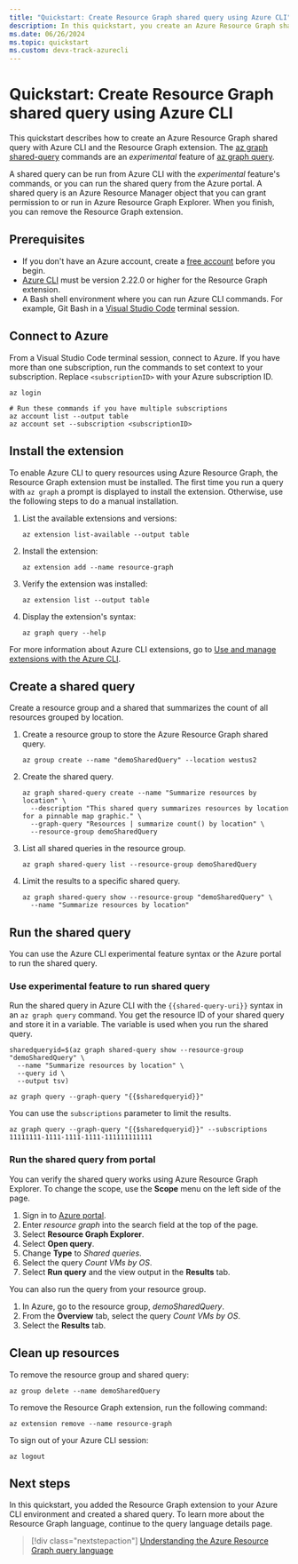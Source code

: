```yaml
---
title: "Quickstart: Create Resource Graph shared query using Azure CLI"
description: In this quickstart, you create an Azure Resource Graph shared query using Azure CLI and the resource-graph extension.
ms.date: 06/26/2024
ms.topic: quickstart
ms.custom: devx-track-azurecli
---
```


# Quickstart: Create Resource Graph shared query using Azure CLI

This quickstart describes how to create an Azure Resource Graph shared query with Azure CLI and the Resource Graph extension. The [az graph shared-query](/cli/azure/graph/shared-query) commands are an _experimental_ feature of [az graph query](/cli/azure/graph#az-graph-query).

A shared query can be run from Azure CLI with the _experimental_ feature's commands, or you can run the shared query from the Azure portal. A shared query is an Azure Resource Manager object that you can grant permission to or run in Azure Resource Graph Explorer. When you finish, you can remove the Resource Graph extension.

## Prerequisites

- If you don't have an Azure account, create a [free account](https://azure.microsoft.com/free/?WT.mc_id=A261C142F) before you begin.
- [Azure CLI](/cli/azure/install-azure-cli) must be version 2.22.0 or higher for the Resource Graph extension.
- A Bash shell environment where you can run Azure CLI commands. For example, Git Bash in a [Visual Studio Code](https://code.visualstudio.com/) terminal session.

## Connect to Azure

From a Visual Studio Code terminal session, connect to Azure. If you have more than one subscription, run the commands to set context to your subscription. Replace `<subscriptionID>` with your Azure subscription ID.

```azurecli
az login

# Run these commands if you have multiple subscriptions
az account list --output table
az account set --subscription <subscriptionID>
```

## Install the extension

To enable Azure CLI to query resources using Azure Resource Graph, the Resource Graph extension must be installed. The first time you run a query with `az graph` a prompt is displayed to install the extension. Otherwise, use the following steps to do a manual installation.

1. List the available extensions and versions:

   ```azurecli
   az extension list-available --output table
   ```

1. Install the extension:

   ```azurecli
   az extension add --name resource-graph
   ```

1. Verify the extension was installed:

   ```azurecli
   az extension list --output table
   ```

1. Display the extension's syntax:

   ```azurecli
   az graph query --help
   ```

  For more information about Azure CLI extensions, go to [Use and manage extensions with the Azure CLI](/cli/azure/azure-cli-extensions-overview).

## Create a shared query

Create a resource group and a shared that summarizes the count of all resources grouped by location.

1. Create a resource group to store the Azure Resource Graph shared query. 

   ```azurecli
   az group create --name "demoSharedQuery" --location westus2
   ```

1. Create the shared query.

   ```azurecli
   az graph shared-query create --name "Summarize resources by location" \
     --description "This shared query summarizes resources by location for a pinnable map graphic." \
     --graph-query "Resources | summarize count() by location" \
     --resource-group demoSharedQuery
   ```

1. List all shared queries in the resource group. 

   ```azurecli
   az graph shared-query list --resource-group demoSharedQuery
   ```

1. Limit the results to a specific shared query.

   ```azurecli
   az graph shared-query show --resource-group "demoSharedQuery" \
     --name "Summarize resources by location"
   ```

## Run the shared query

You can use the Azure CLI experimental feature syntax or the Azure portal to run the shared query. 

### Use experimental feature to run shared query

Run the shared query in Azure CLI with the `{{shared-query-uri}}` syntax in an `az graph query` command. You get the resource ID of your shared query and store it in a variable. The variable is used when you run the shared query.

```azurecli
sharedqueryid=$(az graph shared-query show --resource-group "demoSharedQuery" \
  --name "Summarize resources by location" \
  --query id \
  --output tsv)

az graph query --graph-query "{{$sharedqueryid}}"
```

You can use the `subscriptions` parameter to limit the results. 

```azurecli
az graph query --graph-query "{{$sharedqueryid}}" --subscriptions 11111111-1111-1111-1111-111111111111
```

### Run the shared query from portal

You can verify the shared query works using Azure Resource Graph Explorer. To change the scope, use the **Scope** menu on the left side of the page. 

1. Sign in to [Azure portal](https://portal.azure.com).
1. Enter _resource graph_ into the search field at the top of the page.
1. Select **Resource Graph Explorer**.
1. Select **Open query**.
1. Change **Type** to _Shared queries_.
1. Select the query _Count VMs by OS_.
1. Select **Run query** and the view output in the **Results** tab.

You can also run the query from your resource group. 

1. In Azure, go to the resource group, _demoSharedQuery_.
1. From the **Overview** tab, select the query _Count VMs by OS_.
1. Select the **Results** tab.

## Clean up resources

To remove the resource group and shared query:

```azurecli
az group delete --name demoSharedQuery
```

To remove the Resource Graph extension, run the following command:

```azurecli
az extension remove --name resource-graph
```

To sign out of your Azure CLI session:

```azurecli
az logout
```

## Next steps

In this quickstart, you added the Resource Graph extension to your Azure CLI environment and
created a shared query. To learn more about the Resource Graph language, continue to the query
language details page.

> [!div class="nextstepaction"]
> [Understanding the Azure Resource Graph query language](./concepts/query-language.md)
